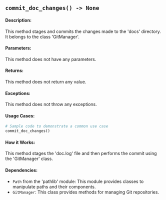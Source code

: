 ## `commit_doc_changes() -> None`

#### Description:
This method stages and commits the changes made to the 'docs' directory. It belongs to the class 'GitManager'.

#### Parameters:
This method does not have any parameters.

#### Returns:
This method does not return any value.

#### Exceptions:
This method does not throw any exceptions.

#### Usage Cases:

```python
# Sample code to demonstrate a common use case
commit_doc_changes()
```

#### How it Works:
This method stages the 'doc.log' file and then performs the commit using the 'GitManager' class.

#### Dependencies:
- `Path` from the 'pathlib' module: This module provides classes to manipulate paths and their components.
- `GitManager`: This class provides methods for managing Git repositories.